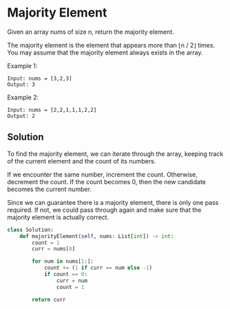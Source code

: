 # Majority Element

Given an array nums of size n, return the majority element.

The majority element is the element that appears more than ⌊n / 2⌋ times. You may assume that the majority element always exists in the array.

Example 1:

```
Input: nums = [3,2,3]
Output: 3
```

Example 2:

```
Input: nums = [2,2,1,1,1,2,2]
Output: 2
```

## Solution

To find the majority element, we can iterate through the array, keeping
track of the current element and the count of its numbers.

If we encounter the same number, increment the count. Otherwise,
decrement the count. If the count becomes 0, then the new candidate
becomes the current number.

Since we can guarantee there is a majority element, there is only one
pass required. If not, we could pass through again and make sure that
the majority element is actually correct.

```python
class Solution:
    def majorityElement(self, nums: List[int]) -> int:
        count = 1
        curr = nums[0]

        for num in nums[1:]:
            count += (1 if curr == num else -1)
            if count == 0:
                curr = num
                count = 1

        return curr
```
